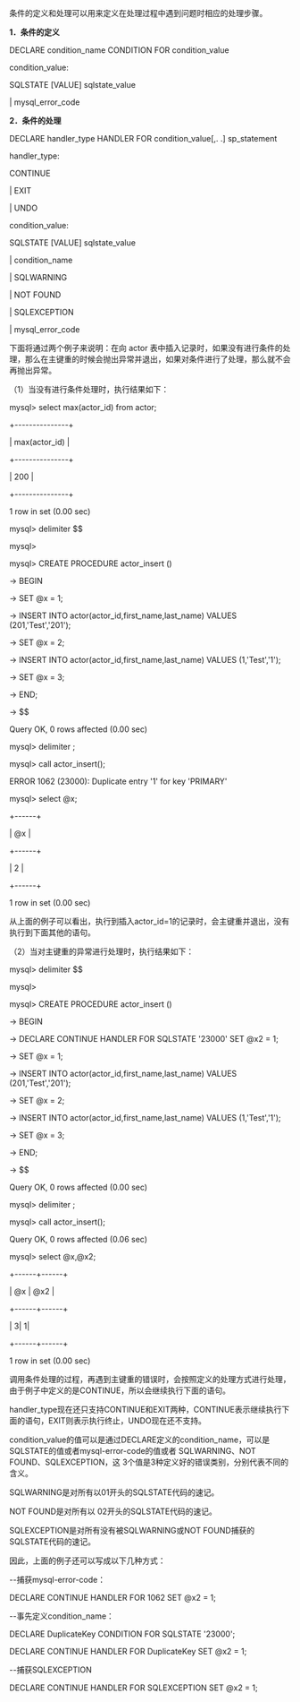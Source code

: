 

条件的定义和处理可以用来定义在处理过程中遇到问题时相应的处理步骤。

**1．条件的定义**

DECLARE condition_name CONDITION FOR condition_value

condition_value:

SQLSTATE [VALUE] sqlstate_value

| mysql_error_code

**2．条件的处理**

DECLARE handler_type HANDLER FOR condition_value[,. .] sp_statement

handler_type:

CONTINUE

| EXIT

| UNDO

condition_value:

SQLSTATE [VALUE] sqlstate_value

| condition_name

| SQLWARNING

| NOT FOUND

| SQLEXCEPTION

| mysql_error_code

下面将通过两个例子来说明：在向 actor 表中插入记录时，如果没有进行条件的处理，那么在主键重的时候会抛出异常并退出，如果对条件进行了处理，那么就不会再抛出异常。

（1）当没有进行条件处理时，执行结果如下：

mysql> select max(actor_id) from actor;

+---------------+

| max(actor_id) |

+---------------+

| 200 |

+---------------+

1 row in set (0.00 sec)

mysql> delimiter $$

mysql>

mysql> CREATE PROCEDURE actor_insert ()

-> BEGIN

-> SET @x = 1;

-> INSERT INTO actor(actor_id,first_name,last_name) VALUES (201,'Test','201');

-> SET @x = 2;

-> INSERT INTO actor(actor_id,first_name,last_name) VALUES (1,'Test','1');

-> SET @x = 3;

-> END;

-> $$

Query OK, 0 rows affected (0.00 sec)

mysql> delimiter ;

mysql> call actor_insert();

ERROR 1062 (23000): Duplicate entry '1' for key 'PRIMARY'

mysql> select @x;

+------+

| @x |

+------+

| 2 |

+------+

1 row in set (0.00 sec)

从上面的例子可以看出，执行到插入actor_id=1的记录时，会主键重并退出，没有执行到下面其他的语句。

（2）当对主键重的异常进行处理时，执行结果如下：

mysql> delimiter $$

mysql>

mysql> CREATE PROCEDURE actor_insert ()

-> BEGIN

-> DECLARE CONTINUE HANDLER FOR SQLSTATE '23000' SET @x2 = 1;

-> SET @x = 1;

-> INSERT INTO actor(actor_id,first_name,last_name) VALUES (201,'Test','201');

-> SET @x = 2;

-> INSERT INTO actor(actor_id,first_name,last_name) VALUES (1,'Test','1');

-> SET @x = 3;

-> END;

-> $$

Query OK, 0 rows affected (0.00 sec)

mysql> delimiter ;

mysql> call actor_insert();

Query OK, 0 rows affected (0.06 sec)

mysql> select @x,@x2;

+------+------+

| @x | @x2 |

+------+------+

| 3| 1|

+------+------+

1 row in set (0.00 sec)

调用条件处理的过程，再遇到主键重的错误时，会按照定义的处理方式进行处理，由于例子中定义的是CONTINUE，所以会继续执行下面的语句。

handler_type现在还只支持CONTINUE和EXIT两种，CONTINUE表示继续执行下面的语句，EXIT则表示执行终止，UNDO现在还不支持。

condition_value的值可以是通过DECLARE定义的condition_name，可以是SQLSTATE的值或者mysql-error-code的值或者 SQLWARNING、NOT FOUND、SQLEXCEPTION，这 3个值是3种定义好的错误类别，分别代表不同的含义。

SQLWARNING是对所有以01开头的SQLSTATE代码的速记。

NOT FOUND是对所有以 02开头的SQLSTATE代码的速记。

SQLEXCEPTION是对所有没有被SQLWARNING或NOT FOUND捕获的SQLSTATE代码的速记。

因此，上面的例子还可以写成以下几种方式：

--捕获mysql-error-code：

DECLARE CONTINUE HANDLER FOR 1062 SET @x2 = 1;

--事先定义condition_name：

DECLARE DuplicateKey CONDITION FOR SQLSTATE '23000';

DECLARE CONTINUE HANDLER FOR DuplicateKey SET @x2 = 1;

--捕获SQLEXCEPTION

DECLARE CONTINUE HANDLER FOR SQLEXCEPTION SET @x2 = 1;



